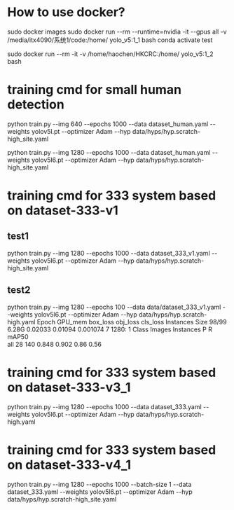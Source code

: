 # How to use docker?
sudo docker images
sudo docker run --rm --runtime=nvidia -it --gpus all -v /media/itx4090/系统1/code:/home/ yolo_v5:1_1 bash
conda activate test

sudo docker run --rm -it  -v /home/haochen/HKCRC:/home/ yolo_v5:1_2 bash

# training cmd for small human detection
python train.py --img 640 --epochs 1000 --data dataset_human.yaml --weights yolov5l.pt --optimizer Adam --hyp data/hyps/hyp.scratch-high_site.yaml

python train.py --img 1280 --epochs 1000 --data dataset_human.yaml --weights yolov5l6.pt --optimizer Adam --hyp data/hyps/hyp.scratch-high_site.yaml

# training cmd for 333 system based on dataset-333-v1

## test1
python train.py --img 1280 --epochs 1000 --data dataset_333_v1.yaml --weights yolov5l6.pt --optimizer Adam --hyp data/hyps/hyp.scratch-high_site.yaml

## test2
python train.py --img 1280 --epochs 100 --data data/dataset_333_v1.yaml --weights yolov5l6.pt --optimizer Adam --hyp data/hyps/hyp.scratch-high.yaml
      Epoch    GPU_mem   box_loss   obj_loss   cls_loss  Instances       Size
      98/99      6.28G    0.02033    0.01094   0.001074          7       1280: 1
                 Class     Images  Instances          P          R      mAP50   
                   all         28        140      0.848      0.902       0.86       0.56

# training cmd for 333 system based on dataset-333-v3_1
python train.py --img 1280 --epochs 1000 --data dataset_333.yaml --weights yolov5l6.pt --optimizer Adam --hyp data/hyps/hyp.scratch-high.yaml

# training cmd for 333 system based on dataset-333-v4_1
python train.py --img 1280 --epochs 1000 --batch-size 1 --data dataset_333.yaml --weights yolov5l6.pt --optimizer Adam --hyp data/hyps/hyp.scratch-high_site.yaml